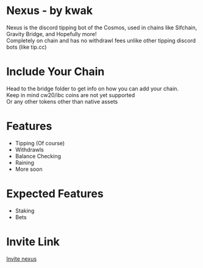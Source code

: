 # **Nexus** - by kwak

Nexus is the discord tipping bot of the Cosmos, used in chains like Sifchain, Gravity Bridge, and Hopefully more!<br>
Completely on chain and has no withdrawl fees unlike other tipping discord bots (like tip.cc)

# **Include Your Chain**

Head to the bridge folder to get info on how you can add your chain.<br>Keep in mind cw20/ibc coins are not yet supported<br>Or any other tokens other than native assets

# **Features**

- Tipping (Of course)
- Withdrawls
- Balance Checking
- Raining
- More soon

# **Expected Features**

- Staking
- Bets

# **Invite Link**

[Invite nexus](https://discord.com/api/oauth2/authorize?client_id=943725671715328000&permissions=139586701376&scope=bot%20applications.commands)
